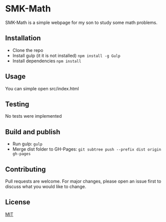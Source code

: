 # SMK-Math

SMK-Math is a simple webpage for my son to study some math problems.

## Installation

* Clone the repo
* Install gulp (it it is not installed) `npm install -g Gulp`
* Install dependencies `npm install`

## Usage

You can simple open src/index.html

## Testing

No tests were implemented

## Build and publish

* Run gulp: `gulp`
* Merge dist folder to GH-Pages: `git subtree push --prefix dist origin gh-pages`

## Contributing

Pull requests are welcome. For major changes, please open an issue first to discuss what you would like to change.

## License

[MIT](https://choosealicense.com/licenses/mit/)
